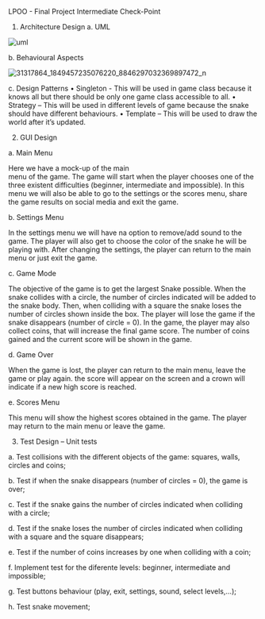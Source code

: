 LPOO - Final Project Intermediate Check-Point

1.	Architecture Design
a.	UML
 
 ![uml](https://user-images.githubusercontent.com/28101797/39429272-4888c704-4c82-11e8-8ec4-12125633ab25.png)

b.	Behavioural Aspects

![31317864_1849457235076220_8846297032369897472_n](https://user-images.githubusercontent.com/28101797/39429299-606d80ee-4c82-11e8-8a51-94633d411122.png)













c.	Design Patterns
•	Singleton - This will be used in game class because it knows all but there should be only one game class accessible to all.
•	Strategy – This will be used  in different levels of game because the snake should have different behaviours.
•	Template – This will be used to draw the world after it’s updated.

2.	GUI Design

a.	Main Menu

Here we have a mock-up of the main                         
menu of the game. The game will start
when the player chooses one of the three
existent difficulties (beginner, intermediate
and impossible). In this menu we will also be able
to go to the settings or the scores menu, share
the game results on social media and exit the
game.


b.	Settings Menu

In the settings menu we will have na option
to remove/add sound to the game. The player
will also get to choose the color of the snake he
will be playing with. 
After changing the settings, the player can return
to the main menu or just exit the game.



c.	Game Mode

The objective of the game is to get the largest
Snake possible. When the snake collides with
a circle, the number of circles indicated will be
added to the snake body. Then, when colliding
with a square the snake loses the number of
circles shown inside the box. The player will
lose the game if the snake disappears (number
of circle = 0).
In the game, the player may also collect coins,
 that will increase the final game score. The
 number of coins gained and the current score
 will be shown in the game.


d.	Game Over

 When the game is lost, the player can return
 to the main menu, leave the game or play again.
 the score will appear on the screen and a crown
 will indicate if a new high score is reached. 

e.	Scores Menu

This menu will show the highest scores
obtained in the game. The player may
return to the main menu or leave the game.





3.	Test Design – Unit tests

a.	Test collisions with the different objects of the game: squares, walls, circles and coins;

b.	Test if when the snake disappears (number of circles = 0), the game is over;

c.	Test if the snake gains the number of circles indicated when colliding with a circle;

d.	Test if the snake loses the number of circles indicated when colliding with a square and the square disappears;

e.	Test if the number of coins increases by one when colliding with a coin;

f.	Implement test for the diferente levels: beginner, intermediate and impossible;

g.	Test buttons behaviour (play, exit, settings, sound, select levels,…);

h.	Test snake movement;


